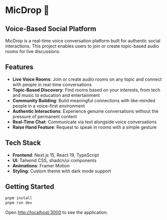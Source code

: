 # MicDrop 🎤

## Voice-Based Social Platform

MicDrop is a real-time voice conversation platform built for authentic social interactions. This project enables users to join or create topic-based audio rooms for live discussions.

## Features

- **Live Voice Rooms**: Join or create audio rooms on any topic and connect with people in real-time conversations
- **Topic-Based Discovery**: Find rooms based on your interests, from tech and music to education and entertainment
- **Community Building**: Build meaningful connections with like-minded people in a voice-first environment
- **Authentic Interactions**: Experience genuine conversations without the pressure of permanent content
- **Real-Time Chat**: Communicate via text alongside voice conversations
- **Raise Hand Feature**: Request to speak in rooms with a simple gesture

## Tech Stack

- **Frontend**: Next.js 15, React 19, TypeScript
- **UI**: Tailwind CSS, shadcn/ui components
- **Animations**: Framer Motion
- **Styling**: Custom theme with dark mode support

## Getting Started

```bash
pnpm install
pnpm run dev
```

Open [http://localhost:3000](http://localhost:3000) to see the application.
